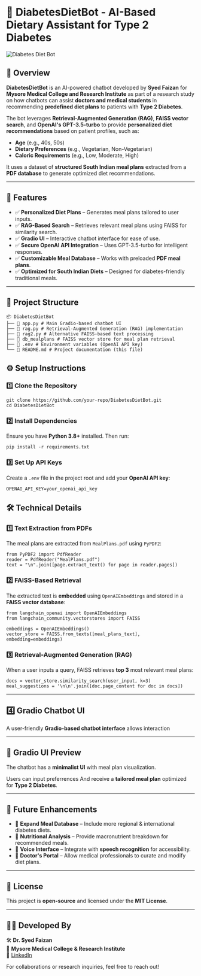 # 🍛 DiabetesDietBot - AI-Based Dietary Assistant for Type 2 Diabetes
![Diabetes Diet Bot](https://github.com/SYEDFAIZAN1987/DiabetesDietBot/blob/main/Architecture.png)
## 📌 Overview
**DiabetesDietBot** is an AI-powered chatbot developed by **Syed Faizan** for **Mysore Medical College and Research Institute** as part of a research study on how chatbots can assist **doctors and medical students** in recommending **predefined diet plans** to patients with **Type 2 Diabetes**. 

The bot leverages **Retrieval-Augmented Generation (RAG)**, **FAISS vector search**, and **OpenAI's GPT-3.5-turbo** to provide **personalized diet recommendations** based on patient profiles, such as:
- **Age** (e.g., 40s, 50s)
- **Dietary Preferences** (e.g., Vegetarian, Non-Vegetarian)
- **Caloric Requirements** (e.g., Low, Moderate, High)

It uses a dataset of **structured South Indian meal plans** extracted from a **PDF database** to generate optimized diet recommendations.

---

## 🚀 Features
- ✅ **Personalized Diet Plans** – Generates meal plans tailored to user inputs.
- ✅ **RAG-Based Search** – Retrieves relevant meal plans using FAISS for similarity search.
- ✅ **Gradio UI** – Interactive chatbot interface for ease of use.
- ✅ **Secure OpenAI API Integration** – Uses GPT-3.5-turbo for intelligent responses.
- ✅ **Customizable Meal Database** – Works with preloaded **PDF meal plans**.
- ✅ **Optimized for South Indian Diets** – Designed for diabetes-friendly traditional meals.

---

## 📂 Project Structure
```
📦 DiabetesDietBot
├── 📜 app.py # Main Gradio-based chatbot UI
├── 📜 rag.py # Retrieval-Augmented Generation (RAG) implementation
├── 📜 rag2.py # Alternative FAISS-based text processing
├── 📂 db_mealplans # FAISS vector store for meal plan retrieval
├── 📜 .env # Environment variables (OpenAI API key)
└── 📜 README.md # Project documentation (this file)
```

## ⚙️ Setup Instructions

### 1️⃣ **Clone the Repository**
```
git clone https://github.com/your-repo/DiabetesDietBot.git
cd DiabetesDietBot
```

### 2️⃣ **Install Dependencies**  
Ensure you have **Python 3.8+** installed. Then run:  

```
pip install -r requirements.txt
```

### 3️⃣ **Set Up API Keys**  
Create a `.env` file in the project root and add your **OpenAI API key**:  

```
OPENAI_API_KEY=your_openai_api_key
```
## 🛠️ Technical Details  

### 1️⃣ **Text Extraction from PDFs**  
The meal plans are extracted from `MealPlans.pdf` using `PyPDF2`:  

```
from PyPDF2 import PdfReader
reader = PdfReader("MealPlans.pdf")
text = "\n".join([page.extract_text() for page in reader.pages])
```

### 2️⃣ **FAISS-Based Retrieval**  
The extracted text is **embedded** using `OpenAIEmbeddings` and stored in a **FAISS vector database**:  

```
from langchain_openai import OpenAIEmbeddings
from langchain_community.vectorstores import FAISS

embeddings = OpenAIEmbeddings()
vector_store = FAISS.from_texts([meal_plans_text], embedding=embeddings)
```
### 3️⃣ **Retrieval-Augmented Generation (RAG)**  
When a user inputs a query, FAISS retrieves **top 3** most relevant meal plans:  

```
docs = vector_store.similarity_search(user_input, k=3)
meal_suggestions = '\n\n'.join([doc.page_content for doc in docs])
```


---

## 4️⃣ Gradio Chatbot UI  
A user-friendly **Gradio-based chatbot interface** allows interaction


---

## 🎨 Gradio UI Preview  
The chatbot has a **minimalist UI** with meal plan visualization.

Users can input preferrences
And receive a **tailored meal plan** optimized for **Type 2 Diabetes**.

---

## 📅 Future Enhancements  
- 🔹 **Expand Meal Database** – Include more regional & international diabetes diets.  
- 🔹 **Nutritional Analysis** – Provide macronutrient breakdown for recommended meals.  
- 🔹 **Voice Interface** – Integrate with **speech recognition** for accessibility.  
- 🔹 **Doctor's Portal** – Allow medical professionals to curate and modify diet plans.  

---

## 📜 License  
This project is **open-source** and licensed under the **MIT License**.

---

## 👨‍⚕️ Developed By  
🛠 **Dr. Syed Faizan**  
📍 **Mysore Medical College & Research Institute**  
🔗 [LinkedIn](https://www.linkedin.com/in/drsyedfaizanmd/)  

For collaborations or research inquiries, feel free to reach out!













